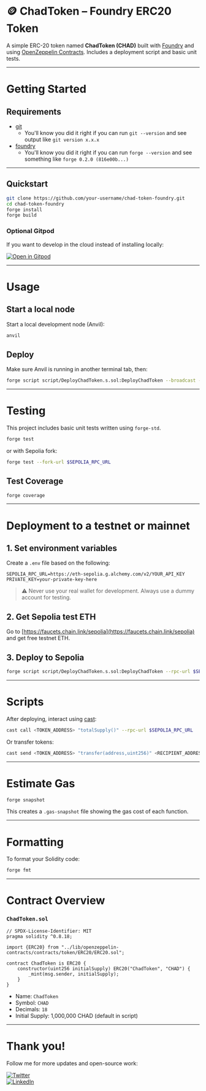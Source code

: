 # 🪙 ChadToken – Foundry ERC20 Token

A simple ERC-20 token named **ChadToken (CHAD)** built with [Foundry](https://book.getfoundry.sh/) and using [OpenZeppelin Contracts](https://github.com/OpenZeppelin/openzeppelin-contracts). Includes a deployment script and basic unit tests.

---

# Getting Started

## Requirements

- [git](https://git-scm.com/book/en/v2/Getting-Started-Installing-Git)
  - You'll know you did it right if you can run `git --version` and see output like `git version x.x.x`
- [foundry](https://getfoundry.sh/)
  - You'll know you did it right if you can run `forge --version` and see something like `forge 0.2.0 (816e00b...)`

---

## Quickstart

```bash
git clone https://github.com/your-username/chad-token-foundry.git
cd chad-token-foundry
forge install
forge build
```

### Optional Gitpod

If you want to develop in the cloud instead of installing locally:

[![Open in Gitpod](https://gitpod.io/button/open-in-gitpod.svg)](https://gitpod.io/#https://github.com/your-username/chad-token-foundry)

---

# Usage

## Start a local node

Start a local development node (Anvil):

```bash
anvil
```

## Deploy

Make sure Anvil is running in another terminal tab, then:

```bash
forge script script/DeployChadToken.s.sol:DeployChadToken --broadcast --fork-url http://localhost:8545
```

---

# Testing

This project includes basic unit tests written using `forge-std`.

```bash
forge test
```

or with Sepolia fork:

```bash
forge test --fork-url $SEPOLIA_RPC_URL
```

## Test Coverage

```bash
forge coverage
```

---

# Deployment to a testnet or mainnet

## 1. Set environment variables

Create a `.env` file based on the following:

```env
SEPOLIA_RPC_URL=https://eth-sepolia.g.alchemy.com/v2/YOUR_API_KEY
PRIVATE_KEY=your-private-key-here
```

> ⚠️ Never use your real wallet for development. Always use a dummy account for testing.

## 2. Get Sepolia test ETH

Go to [https://faucets.chain.link/sepolia](https://faucets.chain.link/sepolia) and get free testnet ETH.

## 3. Deploy to Sepolia

```bash
forge script script/DeployChadToken.s.sol:DeployChadToken --rpc-url $SEPOLIA_RPC_URL --broadcast --private-key $PRIVATE_KEY
```

---

# Scripts

After deploying, interact using [cast](https://book.getfoundry.sh/cast/intro):

```bash
cast call <TOKEN_ADDRESS> "totalSupply()" --rpc-url $SEPOLIA_RPC_URL
```

Or transfer tokens:

```bash
cast send <TOKEN_ADDRESS> "transfer(address,uint256)" <RECIPIENT_ADDRESS> 100ether --private-key $PRIVATE_KEY --rpc-url $SEPOLIA_RPC_URL
```

---

# Estimate Gas

```bash
forge snapshot
```

This creates a `.gas-snapshot` file showing the gas cost of each function.

---

# Formatting

To format your Solidity code:

```bash
forge fmt
```

---

# Contract Overview

### `ChadToken.sol`

```solidity
// SPDX-License-Identifier: MIT
pragma solidity ^0.8.18;

import {ERC20} from "../lib/openzeppelin-contracts/contracts/token/ERC20/ERC20.sol";

contract ChadToken is ERC20 {
    constructor(uint256 initialSupply) ERC20("ChadToken", "CHAD") {
        _mint(msg.sender, initialSupply);
    }
}
```

- Name: `ChadToken`
- Symbol: `CHAD`
- Decimals: `18`
- Initial Supply: 1,000,000 CHAD (default in script)

---

# Thank you!

Follow me for more updates and open-source work:

[![Twitter](https://img.shields.io/badge/Twitter-1DA1F2?style=for-the-badge&logo=twitter&logoColor=white)](https://x.com/BasitAlphaA)  
[![LinkedIn](https://img.shields.io/badge/LinkedIn-0077B5?style=for-the-badge&logo=linkedin&logoColor=white)](https://www.linkedin.com/in/mian-abdul-basit-83a3a5342/)
